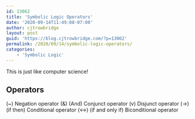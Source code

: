 ```yaml
---
id: 13062
title: 'Symbolic Logic Operators'
date: '2020-09-14T11:49:08-07:00'
author: cjtrowbridge
layout: post
guid: 'https://blog.cjtrowbridge.com/?p=13062'
permalink: /2020/09/14/symbolic-logic-operators/
categories:
    - 'Symbolic Logic'
---
```


This is just like computer science!

## Operators

(~) Negation operator (&amp;) (And) Conjunct operator (v) Disjunct operator (-&gt;) (if then) Conditional operator (&lt;-&gt;) (if and only if) Biconditional operator